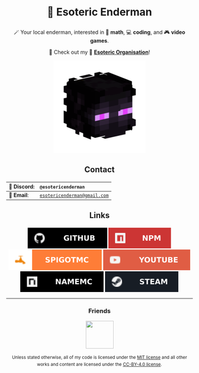 # <p align="center"> 🔮 Esoteric Enderman </p>

<p align="center"> 🪄 Your local enderman, interested in 🧠 <b>math</b>, 💻 <b>coding</b>, and 🎮 <b>video games</b>. </p>

<p align="center">📄 Check out my 👥 <b><a href="https://www.github.com/EsotericOrganisation">Esoteric Organisation</a></b>! </p>

<p align="center"><a href="https://www.github.com/EsotericEnderman"><img alt="My profile picture." src="Assets/Profile Picture.png" width="250" height="250" ></a></p>

## <p align="center"> Contact </p>

<div align="center">

💬 <b>Discord</b>: | <code>@esotericenderman</code>
:--- | :---
📧 <b>Email</b>: | <code>esotericenderman@gmail.com</code>

</div>

## <p align="center"> Links </p>

<p align="center">
    <a href="https://www.github.com/EsotericEnderman"><img src="Assets/Badges/GitHub.svg"></a>
    <a href="https://www.npmjs.com/~esotericenderman"><img src="Assets/Badges/npm.svg"></a>
    <a href="https://www.spigotmc.org/members/esotericenderman.2123396/"><img src="Assets/Badges/SpigotMC.svg"></a>
    <a href="https://www.youtube.com/@esotericenderman"><img src="Assets/Badges/YouTube.svg"></a>
    <a href="https://namemc.com/profile/EsotericEnderman.1"><img src="Assets/Badges/NameMC.svg"></a>
    <a href="https://steamcommunity.com/id/esotericenderman/"><img src="Assets/Badges/Steam.svg"></a>
</p>

---

### <p align="center"> Friends </p>

<p align="center"> <a href="https://github.com/rolyPolyVole"> <img src="https://github.com/rolyPolyVole.png" width="75" height="75" > </a> </p>

<p align="center"> <sup>Unless stated otherwise, all of my code is licensed under the <a href="Assets/Licenses/MIT License.md">MIT license</a> and all other works and content are licensed under the <a href="Assets/Licenses/CC-BY-4.0 License.md">CC-BY-4.0 license</a>.</sup> </p>
